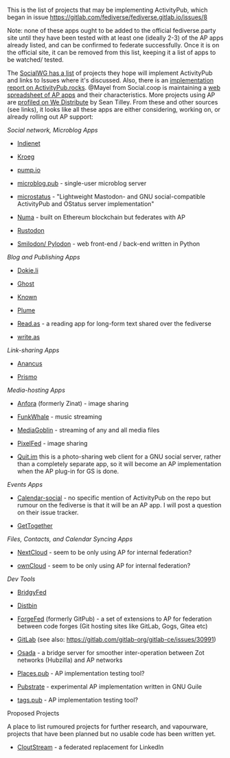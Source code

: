 This is the list of projects that may be implementing ActivityPub, which began in issue https://gitlab.com/fediverse/fediverse.gitlab.io/issues/8

Note: none of these apps ought to be added to the official fediverse.party site until they have been tested with at least one (ideally 2-3) of the AP apps already listed, and can be confirmed to federate successfully. Once it is on the official site, it can be removed from this list, keeping it a list of apps to be watched/ tested.

The [SocialWG has a list](https://www.w3.org/wiki/Socialwg/ActivityPub_network) of projects they hope will implement ActivityPub and links to Issues where it&#39;s discussed. Also, there is an [implementation report on ActivityPub.rocks](https://activitypub.rocks/implementation-report/). @Mayel from Social.coop is maintaining a [web spreadsheet of AP apps](https://ethercalc.org/fediverse-stacks) and their characteristics. More projects using AP are [profiled on We Distribute](https://medium.com/we-distribute) by Sean Tilley. From these and other sources (see links), it looks like all these apps are either considering, working on, or already rolling out AP support:

*Social network, Microblog Apps*

* [Indienet](https://source.ind.ie/project/heartbeat-cocoa/issues/194#note_10162)

* [Kroeg](https://github.com/puckipedia/Kroeg)

* [pump.io](https://github.com/pump-io/pump.io/issues/1241)

* [microblog.pub](https://github.com/tsileo/microblog.pub) - single-user microblog server

* [microstatus](https://github.com/Arkanosis/microstatus) - "Lightweight Mastodon- and GNU social-compatible ActivityPub and OStatus server implementation"

* [Numa](https://github.com/numaverse/numaverse-gateway/issues/3) - built on Ethereum blockchain but federates with AP

* [Rustodon](https://github.com/rustodon/rustodon)

* [Smilodon/ Pylodon](https://blog.rowan.website/2017/12/23/pylodon/) - web front-end / back-end written in Python

*Blog and Publishing Apps*

* [Dokie.li](https://dokie.li/)

* [Ghost](https://forum.ghost.org/t/federate-over-activitypub/1989/15)

* [Known](https://github.com/idno/Known/issues/1701)

* [Plume](https://github.com/Plume-org/Plume)

* [Read.as](https://github.com/writeas/Read.as) - a reading app for long-form text shared over the fediverse

* [write.as](https://writing.exchange/@write_as/100545043913590519)

*Link-sharing Apps*

* [Anancus](https://gitlab.com/tuxether/anancus)

* [Prismo](https://gitlab.com/mbajur/prismo)

*Media-hosting Apps*

* [Anfora](https://github.com/anforaProject/anfora) (formerly Zinat) - image sharing

* [FunkWhale](https://medium.com/we-distribute/funkwhale-an-open-source-grooveshark-alternative-begins-activitypub-implementation-cbc10a412b20) - music streaming

* [MediaGoblin](https://issues.mediagoblin.org/ticket/5503) - streaming of any and all media files

* [PixelFed](https://pixelfed.org/) - image sharing

* [Quit.im](https://quit.im/) this is a photo-sharing web client for a GNU social server, rather than a completely separate app, so it will become an AP implementation when the AP plug-in for GS is done.

*Events Apps*

* [Calendar-social](https://gitea.polonkai.eu/gergely/calendar-social/issues/122) - no specific mention of ActivityPub on the repo but rumour on the fediverse is that it will be an AP app. I will post a question on their issue tracker.

* [GetTogether](https://github.com/GetTogetherComm/GetTogether/issues/60)

*Files, Contacts, and Calendar Syncing Apps*

* [NextCloud](https://help.nextcloud.com/t/activitypub-the-new-standard-for-decentralized-networks/26381) - seem to be only using AP for internal federation?

* [ownCloud](https://github.com/owncloud/activity/issues/494) - seem to be only using AP for internal federation?

*Dev Tools*

* [BridgyFed](https://github.com/snarfed/bridgy-fed/issues?utf8=%E2%9C%93&q=is%3Aissue+is%3Aopen+activitypub)

* [Distbin](http://distbin.com/about)

* [ForgeFed](https://github.com/forgefed/forgefed/) (formerly GitPub) - a set of extensions to AP for federation between code forges (Git hosting sites like GitLab, Gogs, Gitea etc)

* [GitLab](https://gitlab.com/gitlab-org/gitlab-ce/issues/4013) (see also: https://gitlab.com/gitlab-org/gitlab-ce/issues/30991)

* [Osada](https://macgirvin.com/wiki/mike/Osada/Home) - a bridge server for smoother inter-operation between Zot networks (Hubzilla) and AP networks

* [Places.pub](https://github.com/w3c/activitypub/issues/282) - AP implementation testing tool?

* [Pubstrate](https://gitlab.com/dustyweb/pubstrate) - experimental AP implementation written in GNU Guile

* [tags.pub](https://github.com/w3c/activitypub/issues/281) - AP implementation testing tool?

Proposed Projects

A place to list rumoured projects for further research, and vapourware, projects that have been planned but no usable code has been written yet.

* [CloutStream](https://pinafore.social/accounts/25168) - a federated replacement for LinkedIn